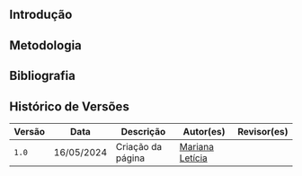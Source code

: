 ## Introdução

## Metodologia 

<!-- precisa seguir o framework DECIDE( apague o comentário depois) -->

<!-- precisarão ser gravadas TODAS AS ENTREVISTAS -->

<!-- precisa de um termo de concentimento para as entrevistas -->

<!-- precisa de um teste piloto -->

<!-- fica ao critério do pessoal encarregado ver se cria uma página apenas para o termo de consentimento ou não(dentro das pastas de nivel_1> análise de tarefas) -->

## Bibliografia


## Histórico de Versões

| Versão |    Data    | Descrição                                 | Autor(es)                                       | Revisor(es)                                    |
| ------ | :--------: | ----------------------------------------- | ----------------------------------------------- | ---------------------------------------------- |
| `1.0`   | 16/05/2024 | Criação da página                         | [Mariana Letícia](https://github.com/Marianannn) |     |
